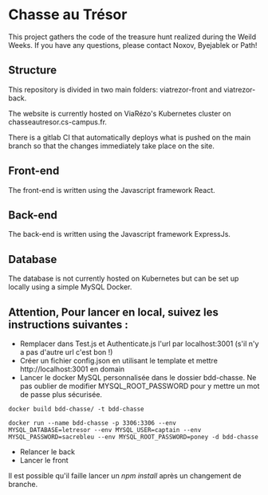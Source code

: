 # Chasse au Trésor

This project gathers the code of the treasure hunt realized during the Weild Weeks.
If you have any questions, please contact Noxov, Byejablek or Path!

## Structure

This repository is divided in two main folders: viatrezor-front and viatrezor-back.

The website is currently hosted on ViaRézo's Kubernetes cluster on chasseautresor.cs-campus.fr.

There is a gitlab CI that automatically deploys what is pushed on the main branch so that the changes immediately take place on the site.

## Front-end

The front-end is written using the Javascript framework React.

## Back-end

The back-end is written using the Javascript framework ExpressJs.

## Database

The database is not currently hosted on Kubernetes but can be set up locally using a simple MySQL Docker.


## Attention, Pour lancer en local, suivez les instructions suivantes :
* Remplacer dans Test.js et Authenticate.js l'url par localhost:3001 (s'il n'y a pas d'autre url c'est bon !)
* Créer un fichier config.json en utilisant le template et mettre http://localhost:3001 en domain
* Lancer le docker MySQL personnalisée dans le dossier bdd-chasse. Ne pas oublier de modifier MYSQL_ROOT_PASSWORD pour y mettre un mot de passe plus sécurisée. 

```
docker build bdd-chasse/ -t bdd-chasse
```
```
docker run --name bdd-chasse -p 3306:3306 --env MYSQL_DATABASE=letresor --env MYSQL_USER=captain --env MYSQL_PASSWORD=sacrebleu --env MYSQL_ROOT_PASSWORD=poney -d bdd-chasse
```

* Relancer le back
* Lancer le front

Il est possible qu'il faille lancer un *npm install* après un changement de branche.
